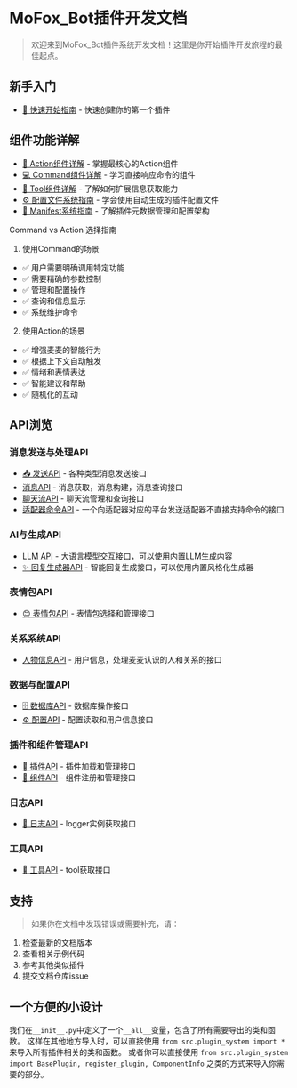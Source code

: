 # MoFox_Bot插件开发文档

> 欢迎来到MoFox_Bot插件系统开发文档！这里是你开始插件开发旅程的最佳起点。

## 新手入门

- [📖 快速开始指南](quick-start.md) - 快速创建你的第一个插件

## 组件功能详解

- [🧱 Action组件详解](action-components.md) - 掌握最核心的Action组件
- [💻 Command组件详解](PLUS_COMMAND_GUIDE.md) - 学习直接响应命令的组件
- [🔧 Tool组件详解](tool_guide.md) - 了解如何扩展信息获取能力
- [⚙️ 配置文件系统指南](configuration-guide.md) - 学会使用自动生成的插件配置文件
- [📄 Manifest系统指南](manifest-guide.md) - 了解插件元数据管理和配置架构

Command vs Action 选择指南

1. 使用Command的场景

- ✅ 用户需要明确调用特定功能
- ✅ 需要精确的参数控制
- ✅ 管理和配置操作
- ✅ 查询和信息显示
- ✅ 系统维护命令

2. 使用Action的场景

- ✅ 增强麦麦的智能行为
- ✅ 根据上下文自动触发
- ✅ 情绪和表情表达
- ✅ 智能建议和帮助
- ✅ 随机化的互动


## API浏览

### 消息发送与处理API
- [📤 发送API](api/send-api.md) - 各种类型消息发送接口
- [消息API](api/message-api.md) - 消息获取，消息构建，消息查询接口
- [聊天流API](api/chat-api.md) - 聊天流管理和查询接口
- [适配器命令API](api/adapter-command-api.md) - 一个向适配器对应的平台发送适配器不直接支持命令的接口

### AI与生成API  
- [LLM API](api/llm-api.md) - 大语言模型交互接口，可以使用内置LLM生成内容
- [✨ 回复生成器API](api/generator-api.md) - 智能回复生成接口，可以使用内置风格化生成器

### 表情包API
- [😊 表情包API](api/emoji-api.md) - 表情包选择和管理接口

### 关系系统API
- [人物信息API](api/person-api.md) - 用户信息，处理麦麦认识的人和关系的接口

### 数据与配置API
- [🗄️ 数据库API](api/database-api.md) - 数据库操作接口
- [⚙️ 配置API](api/config-api.md) - 配置读取和用户信息接口

### 插件和组件管理API
- [🔌 插件API](api/plugin-manage-api.md) - 插件加载和管理接口
- [🧩 组件API](api/component-manage-api.md) - 组件注册和管理接口

### 日志API
- [📜 日志API](api/logging-api.md) - logger实例获取接口
### 工具API
- [🔧 工具API](api/tool-api.md) - tool获取接口



## 支持

> 如果你在文档中发现错误或需要补充，请：

1. 检查最新的文档版本
2. 查看相关示例代码
3. 参考其他类似插件
4. 提交文档仓库issue

## 一个方便的小设计

我们在`__init__.py`中定义了一个`__all__`变量，包含了所有需要导出的类和函数。
这样在其他地方导入时，可以直接使用 `from src.plugin_system import *` 来导入所有插件相关的类和函数。
或者你可以直接使用 `from src.plugin_system import BasePlugin, register_plugin, ComponentInfo` 之类的方式来导入你需要的部分。